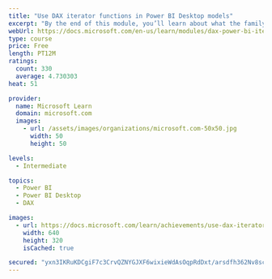 ```yaml
---
title: "Use DAX iterator functions in Power BI Desktop models"
excerpt: "By the end of this module, you’ll learn about what the family of iterator functions can do and how to use them in your DAX calculations. Calculations will include custom summarizations, ranking, and concatenation."
webUrl: https://docs.microsoft.com/en-us/learn/modules/dax-power-bi-iterator-functions/
type: course
price: Free
length: PT12M
ratings:
  count: 330
  average: 4.730303
heat: 51

provider:
  name: Microsoft Learn
  domain: microsoft.com
  images:
    - url: /assets/images/organizations/microsoft.com-50x50.jpg
      width: 50
      height: 50

levels:
  - Intermediate

topics:
  - Power BI
  - Power BI Desktop
  - DAX

images:
  - url: https://docs.microsoft.com/learn/achievements/use-dax-iterator-functions-power-bi-desktop-social.png
    width: 640
    height: 320
    isCached: true

secured: "yxn3IKRuKDCgiF7c3CrvQZNYGJXF6wixieWdAsOqpRdDxt/arsdfh362Nv8scei47Yhs2mEvBY0WILiNQGE/e11QoSrUd+jpwiqk2AkKn2L01NpkYhW9QYspeLjjGp3QRAGbw8oRyy4HZtlbmOE9B0ALO3wSgIdg2n0bNnS58smyhSKBYq8JbxkWH097aR/uDVMpMGlZ2eByCskNeQjQlSq3R7HjB7Tr20N7LT6iVYSS4btUPauUxGmHAwLi42dYZ7LMyS4oMsuRi01ERrg3jB4F7Ym5g7mWmit21Oo/E+xnqfbWSm2EBig/ciLcuFhsnDIiNkCq3z+i5DNIP6EQ3UZoaKx4mJ3yugoyHhJz+8wy6pcEbLXj374kFNWd+RxG0RQgUYHgVWDwNs0vE0WLBpOkEuiTJg9gOhmmtzl/EHo=;Q0snLnah7V/h5Fh7ANMbWA=="
---
```


